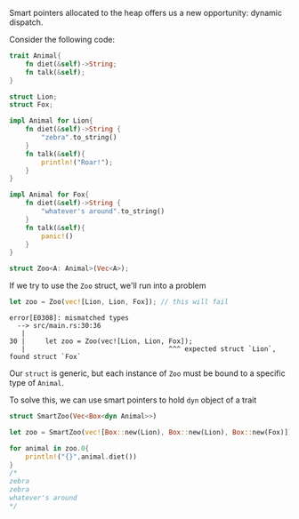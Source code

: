 Smart pointers allocated to the heap offers us a new opportunity: dynamic dispatch.

Consider the following code:
```rust
trait Animal{
    fn diet(&self)->String;
    fn talk(&self);
}

struct Lion;
struct Fox;

impl Animal for Lion{
    fn diet(&self)->String {
        "zebra".to_string()
    }
    fn talk(&self){
        println!("Roar!");
    }
}

impl Animal for Fox{
    fn diet(&self)->String {
        "whatever's around".to_string()
    }
    fn talk(&self){
        panic!()
    }
}

struct Zoo<A: Animal>(Vec<A>);
```

If we try to use the `Zoo` struct, we'll run into a problem

```rust
let zoo = Zoo(vec![Lion, Lion, Fox]); // this will fail
```

```
error[E0308]: mismatched types
  --> src/main.rs:30:36
   |
30 |     let zoo = Zoo(vec![Lion, Lion, Fox]);
   |                                    ^^^ expected struct `Lion`, found struct `Fox`
```

Our `struct` is generic, but each instance of `Zoo` must be bound to a specific type of `Animal`. 

To solve this, we can use smart pointers to hold `dyn` object of a trait

```rust
struct SmartZoo(Vec<Box<dyn Animal>>)

let zoo = SmartZoo(vec![Box::new(Lion), Box::new(Lion), Box::new(Fox)]);

for animal in zoo.0{
    println!("{}",animal.diet())
}
/*
zebra
zebra
whatever's around
*/
```